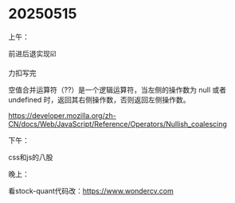 # 20250515

上午：

前进后退实现☑️

力扣写完

空值合并运算符（??）是一个逻辑运算符，当左侧的操作数为 null 或者 undefined 时，返回其右侧操作数，否则返回左侧操作数。

https://developer.mozilla.org/zh-CN/docs/Web/JavaScript/Reference/Operators/Nullish_coalescing

下午：

css和js的八股

晚上：

看stock-quant代码改：https://www.wondercv.com




